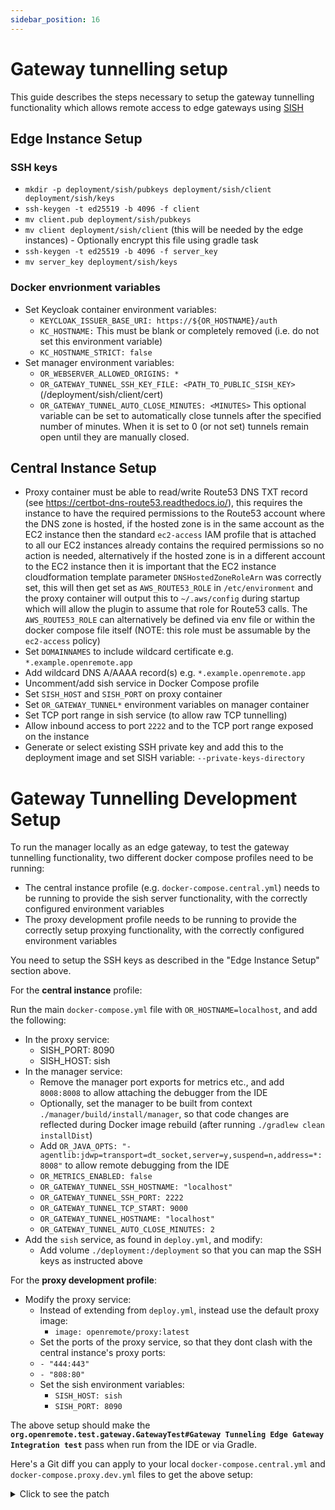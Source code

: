 ```yaml
---
sidebar_position: 16
---
```


# Gateway tunnelling setup

This guide describes the steps necessary to setup the gateway tunnelling functionality which allows remote access to edge gateways using [SISH](https://github.com/antoniomika/sish)

## Edge Instance Setup

### SSH keys

* `mkdir -p deployment/sish/pubkeys deployment/sish/client deployment/sish/keys`
* `ssh-keygen -t ed25519 -b 4096 -f client`
* `mv client.pub deployment/sish/pubkeys`
* `mv client deployment/sish/client` (this will be needed by the edge instances) - Optionally encrypt this file using gradle task
* `ssh-keygen -t ed25519 -b 4096 -f server_key`
* `mv server_key deployment/sish/keys`

### Docker envrionment variables

* Set Keycloak container environment variables:
  * `KEYCLOAK_ISSUER_BASE_URI: https://${OR_HOSTNAME}/auth`
  * `KC_HOSTNAME:` This must be blank or completely removed (i.e. do not set this environment variable)
  * `KC_HOSTNAME_STRICT: false`
* Set manager environment variables:
  * `OR_WEBSERVER_ALLOWED_ORIGINS: *`
  * `OR_GATEWAY_TUNNEL_SSH_KEY_FILE: <PATH_TO_PUBLIC_SISH_KEY>` (/deployment/sish/client/cert)
  * `OR_GATEWAY_TUNNEL_AUTO_CLOSE_MINUTES: <MINUTES>` This optional variable can be set to automatically close tunnels after the specified number of minutes. When it is set to 0 (or not set) tunnels remain open until they are manually closed.

## Central Instance Setup

* Proxy container must be able to read/write Route53 DNS TXT record (see https://certbot-dns-route53.readthedocs.io/), this requires the instance to have the required permissions to the Route53 account where the DNS zone is hosted, if the hosted zone is in the same account as the EC2 instance then the standard `ec2-access` IAM profile that is attached to all our EC2 instances already contains the required permissions so no action is needed, alternatively if the hosted zone is in a different account to the EC2 instance then it is important that the EC2 instance cloudformation template parameter `DNSHostedZoneRoleArn` was correctly set, this will then get set as `AWS_ROUTE53_ROLE` in `/etc/environment` and the proxy container will output this to `~/.aws/config` during startup which will allow the plugin to assume that role for Route53 calls. The `AWS_ROUTE53_ROLE` can alternatively be defined via env file or within the docker compose file itself (NOTE: this role must be assumable by the `ec2-access` policy)
* Set `DOMAINNAMES` to include wildcard certificate e.g. `*.example.openremote.app`
* Add wildcard DNS A/AAAA record(s) e.g. `*.example.openremote.app`
* Uncomment/add sish service in Docker Compose profile
* Set `SISH_HOST` and `SISH_PORT` on proxy container
* Set `OR_GATEWAY_TUNNEL*` environment variables on manager container
* Set TCP port range in sish service (to allow raw TCP tunnelling)
* Allow inbound access to port `2222` and to the TCP port range exposed on the instance
* Generate or select existing SSH private key and add this to the deployment image and set SISH variable: `--private-keys-directory`

# Gateway Tunnelling Development Setup

To run the manager locally as an edge gateway, to test the gateway tunnelling functionality, two different docker compose profiles need to be running:
* The central instance profile (e.g. `docker-compose.central.yml`) needs to be running to provide the sish server functionality, with the correctly configured environment variables
* The proxy development profile needs to be running to provide the correctly setup proxying functionality, with the correctly configured environment variables

You need to setup the SSH keys as described in the "Edge Instance Setup" section above.

For the **central instance** profile:

Run the main `docker-compose.yml` file with `OR_HOSTNAME=localhost`, and add the following:
* In the proxy service:
  * SISH_PORT: 8090
  * SISH_HOST: sish
* In the manager service:
  * Remove the manager port exports for metrics etc., and add ``8008:8008`` to allow attaching the debugger from the IDE
  * Optionally, set the manager to be built from context ``./manager/build/install/manager``, so that code changes are reflected during Docker image rebuild (after running `./gradlew clean installDist`)
  * Add `OR_JAVA_OPTS: "-agentlib:jdwp=transport=dt_socket,server=y,suspend=n,address=*:8008"` to allow remote debugging from the IDE
  * `OR_METRICS_ENABLED: false`
  * `OR_GATEWAY_TUNNEL_SSH_HOSTNAME: "localhost"`
  * `OR_GATEWAY_TUNNEL_SSH_PORT: 2222`
  * `OR_GATEWAY_TUNNEL_TCP_START: 9000`
  * `OR_GATEWAY_TUNNEL_HOSTNAME: "localhost"`
  * `OR_GATEWAY_TUNNEL_AUTO_CLOSE_MINUTES: 2`
* Add the ``sish`` service, as found in `deploy.yml`, and modify:
  * Add volume ``./deployment:/deployment`` so that you can map the SSH keys as instructed above

For the **proxy development profile**:

* Modify the proxy service:
  * Instead of extending from `deploy.yml`, instead use the default proxy image:
    * `image: openremote/proxy:latest`
  * Set the ports of the proxy service, so that they dont clash with the central instance's proxy ports:
  * `- "444:443"`
  * `- "808:80"`
  * Set the sish environment variables:
    * `SISH_HOST: sish`
    * `SISH_PORT: 8090`

The above setup should make the **`org.openremote.test.gateway.GatewayTest#Gateway Tunneling Edge Gateway Integration test`** pass when run from the IDE or via Gradle.


Here's a Git diff you can apply to your local `docker-compose.central.yml` and `docker-compose.proxy.dev.yml` files to get the above setup:


<details>
  <summary>Click to see the patch</summary>

```diff
Index: profile/dev-proxy.yml
IDEA additional info:
Subsystem: com.intellij.openapi.diff.impl.patch.CharsetEP
<+>UTF-8
===================================================================
diff --git a/profile/dev-proxy.yml b/profile/dev-proxy.yml
--- a/profile/dev-proxy.yml	(revision 2b8c46b824dd3a48657fd71defd6699dac65b98e)
+++ b/profile/dev-proxy.yml	(date 1760799651300)
@@ -16,9 +16,16 @@
 services:
 
   proxy:
-    extends:
-      file: deploy.yml
-      service: proxy
+#    extends:
+#      file: deploy.yml
+#      service: proxy
+    image: openremote/proxy:latest
+    depends_on:
+      keycloak:
+        condition: service_healthy
+    ports:
+      - "444:443"
+      - "808:80"
     environment:
       MANAGER_HOST: 'host.docker.internal'
       # Uncomment to use sish in development
Index: docker-compose.yml
IDEA additional info:
Subsystem: com.intellij.openapi.diff.impl.patch.CharsetEP
<+>UTF-8
===================================================================
diff --git a/docker-compose.yml b/docker-compose.yml
--- a/docker-compose.yml	(revision 2b8c46b824dd3a48657fd71defd6699dac65b98e)
+++ b/docker-compose.yml	(date 1760798570417)
@@ -33,7 +33,8 @@
       DOMAINNAMES: ${OR_ADDITIONAL_HOSTNAMES:-}
       # USE A CUSTOM PROXY CONFIG - COPY FROM https://raw.githubusercontent.com/openremote/proxy/main/haproxy.cfg
       #HAPROXY_CONFIG: '/data/proxy/haproxy.cfg'
-
+      SISH_PORT: 8090
+      SISH_HOST: sish
   postgresql:
     restart: always
     image: openremote/postgresql:${POSTGRESQL_VERSION:-latest}
@@ -57,16 +58,19 @@
 
 
   manager:
-#    privileged: true
+    #    privileged: true
     restart: always
     image: openremote/manager:${MANAGER_VERSION:-latest}
+#    build:
+#      context: ./manager/build/install/manager
     depends_on:
       keycloak:
         condition: service_healthy
     ports:
-      - "127.0.0.1:8405:8405" # Localhost metrics access
-      - "${PRIVATE_IP:-127.0.0.1}:8405:8405" # Allows to also expose metrics on a given IP address,
+#      - "127.0.0.1:8405:8405" # Localhost metrics access
+#      - "${PRIVATE_IP:-127.0.0.1}:8405:8405" # Allows to also expose metrics on a given IP address,
                                              # intended to be IP of the interface of the private subnet of the EC2 VM
+      - "8008:8008"
     environment:
       OR_SETUP_TYPE:
       OR_ADMIN_PASSWORD:
@@ -77,11 +81,19 @@
       OR_EMAIL_X_HEADERS:
       OR_EMAIL_FROM:
       OR_EMAIL_ADMIN:
-      OR_METRICS_ENABLED: ${OR_METRICS_ENABLED:-true}
+      OR_METRICS_ENABLED: ${OR_METRICS_ENABLED:-false}
       OR_HOSTNAME: ${OR_HOSTNAME:-localhost}
       OR_ADDITIONAL_HOSTNAMES:
       OR_SSL_PORT: ${OR_SSL_PORT:--1}
       OR_DEV_MODE: ${OR_DEV_MODE:-false}
+      OR_JAVA_OPTS: "-agentlib:jdwp=transport=dt_socket,server=y,suspend=n,address=*:8008"
+
+
+      OR_GATEWAY_TUNNEL_SSH_HOSTNAME: "localhost"
+      OR_GATEWAY_TUNNEL_SSH_PORT: 2222
+      OR_GATEWAY_TUNNEL_TCP_START: 9000
+      OR_GATEWAY_TUNNEL_HOSTNAME: "localhost"
+      OR_GATEWAY_TUNNEL_AUTO_CLOSE_MINUTES: 2
 
       # The following variables will configure the demo
       OR_FORECAST_SOLAR_API_KEY:
@@ -90,3 +102,10 @@
       OR_SETUP_IMPORT_DEMO_AGENT_VELBUS:
     volumes:
       - manager-data:/storage
+
+  sish:
+    extends:
+      file: profile/deploy.yml
+      service: sish
+    volumes:
+      - ./deployment:/deployment
```

</details>